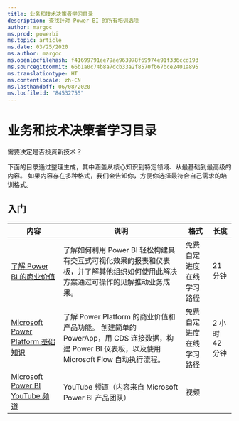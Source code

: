```yaml
---
title: 业务和技术决策者学习目录
description: 查找针对 Power BI 的所有培训选项
author: margoc
ms.prod: powerbi
ms.topic: article
ms.date: 03/25/2020
ms.author: margoc
ms.openlocfilehash: f41699791ee79ae963978f69974e91f336ccd193
ms.sourcegitcommit: 66b1a0c74b8a7dcb33a2f8570fb67bce2401a895
ms.translationtype: HT
ms.contentlocale: zh-CN
ms.lasthandoff: 06/08/2020
ms.locfileid: "84532755"
---
```

# <a name="business-and-technical-decision-makers-learning-catalog"></a>业务和技术决策者学习目录

需要决定是否投资新技术？ 

下面的目录通过整理生成，其中涵盖从核心知识到特定领域、从最基础到最高级的内容。 如果内容存在多种格式，我们会告知你，方便你选择最符合自己需求的培训格式。 

## <a name="get-started"></a>入门<a name="get-started"></a>
| 内容  | 说明  | 格式  | 长度     |
|---------------------------------------------------------------------------------------------------------------|------------------------------------------------------------------------------------------------------------------------------------------------------------------------------------------------------------------------|---------------------------------------|------------|
| [了解 Power BI 的商业价值](https://docs.microsoft.com/learn/modules/introduction-power-bi/) | 了解如何利用 Power BI 轻松构建具有交互式可视化效果的报表和仪表板，并了解其他组织如何使用此解决方案通过可操作的见解推动业务成果。 | 免费自定进度在线学习路径 | 21 分钟 |
| [Microsoft Power Platform 基础知识](https://docs.microsoft.com/learn/paths/power-plat-fundamentals/)      | 了解 Power Platform 的商业价值和产品功能。 创建简单的 PowerApp，用 CDS 连接数据，构建 Power BI 仪表板，以及使用 Microsoft Flow 自动执行流程。                          | 免费自定进度在线学习路径 | 2 小时 42 分钟  |
| [Microsoft Power BI YouTube 频道](https://www.youtube.com/user/mspowerbi/videos)  | YouTube 频道（内容来自 Microsoft Power BI 产品团队）  | 视频   |            |
